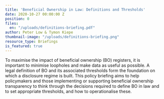 ```yaml
---
title: 'Beneficial Ownership in Law: Definitions and Thresholds'
date: 2020-10-27 00:00:00 Z
position: 0
files:
  en: "/uploads/definitions-briefing.pdf"
author: Peter Low & Tymon Kiepe
thumbnail-image: "/uploads/definitions-briefing.png"
resource_type: Briefings
is_featured: true
---
```


To maximise the impact of beneficial ownership (BO) registers, it is important to minimise loopholes and make data as useful as possible. A legal definition of BO and its associated thresholds form the foundation on which a disclosure regime is built. This policy briefing aims to help policymakers and those implementing or supporting beneficial ownership transparency to think through the decisions required to define BO in law and to set appropriate thresholds, and how to operationalise these.